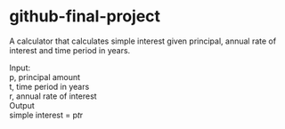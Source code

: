 # github-final-project
A calculator that calculates simple interest given principal, annual rate of interest and time period in years.<br />

Input: <br />
      p, principal amount <br />
      t, time period in years <br />
      r, annual rate of interest <br />
Output <br />
      simple interest = p*t*r <br />
